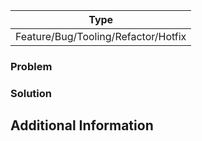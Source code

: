 | Type        | 
| ----------- | 
| Feature/Bug/Tooling/Refactor/Hotfix |

### Problem

<!-- Describe the problem or issue you are addressing. -->

### Solution

<!-- Explain the approach you took to solve the problem and the choices you made. -->

## Additional Information

<!-- Provide any additional information or context that might be helpful. -->